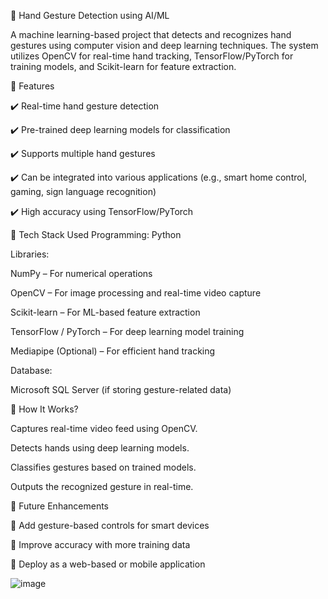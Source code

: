 📌 Hand Gesture Detection using AI/ML

A machine learning-based project that detects and recognizes hand gestures using computer vision and deep learning techniques. The system utilizes OpenCV for real-time hand tracking, TensorFlow/PyTorch for training models, and Scikit-learn for feature extraction.

🚀 Features

✔️ Real-time hand gesture detection

✔️ Pre-trained deep learning models for classification

✔️ Supports multiple hand gestures

✔️ Can be integrated into various applications (e.g., smart home control, gaming, sign language recognition)

✔️ High accuracy using TensorFlow/PyTorch

🔧 Tech Stack Used
Programming:
Python

Libraries:

NumPy – For numerical operations

OpenCV – For image processing and real-time video capture

Scikit-learn – For ML-based feature extraction

TensorFlow / PyTorch – For deep learning model training

Mediapipe (Optional) – For efficient hand tracking

Database:

Microsoft SQL Server (if storing gesture-related data)

📜 How It Works?

Captures real-time video feed using OpenCV.

Detects hands using deep learning models.

Classifies gestures based on trained models.

Outputs the recognized gesture in real-time.

📌 Future Enhancements

🔹 Add gesture-based controls for smart devices

🔹 Improve accuracy with more training data

🔹 Deploy as a web-based or mobile application

![image](https://github.com/user-attachments/assets/5c8e8c40-6375-4172-95fd-0026f2c19801)
